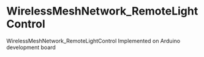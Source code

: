 # WirelessMeshNetwork_RemoteLightControl
WirelessMeshNetwork_RemoteLightControl Implemented on Arduino development board
